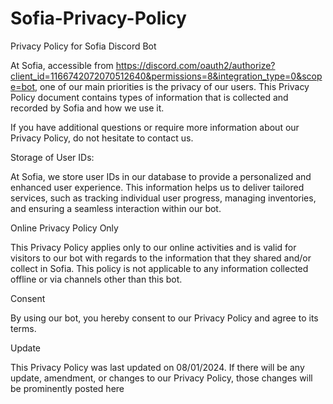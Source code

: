 # Sofia-Privacy-Policy

Privacy Policy for Sofia Discord Bot

At Sofia, accessible from https://discord.com/oauth2/authorize?client_id=1166742072070512640&permissions=8&integration_type=0&scope=bot, one of our main priorities is the privacy of our users. This Privacy Policy document contains types of information that is collected and recorded by Sofia and how we use it.

If you have additional questions or require more information about our Privacy Policy, do not hesitate to contact us.

Storage of User IDs:

At Sofia, we store user IDs in our database to provide a personalized and enhanced user experience. This information helps us to deliver tailored services, such as tracking individual user progress, managing inventories, and ensuring a seamless interaction within our bot.

Online Privacy Policy Only

This Privacy Policy applies only to our online activities and is valid for visitors to our bot with regards to the information that they shared and/or collect in Sofia. This policy is not applicable to any information collected offline or via channels other than this bot.

Consent

By using our bot, you hereby consent to our Privacy Policy and agree to its terms.

Update

This Privacy Policy was last updated on 08/01/2024. If there will be any update, amendment, or changes to our Privacy Policy, those changes will be prominently posted here
